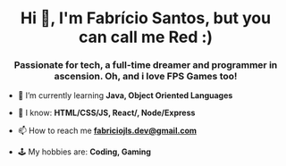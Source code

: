 <h1 align="center">Hi 👋, I'm Fabrício Santos, but you can call me Red :)</h1>
<h3 align="center">Passionate for tech, a full-time dreamer and programmer in ascension. Oh, and i love FPS Games too!</h3>

- 🌱 I’m currently learning **Java, Object Oriented Languages**

- 📖 I know: **HTML/CSS/JS, React/, Node/Express**

- 📫 How to reach me **fabriciojls.dev@gmail.com**

- 🕹️ My hobbies are: **Coding, Gaming**
